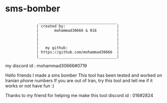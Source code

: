 # sms-bomber


                   ___________________________________ 
                  | created by:                       |
                  |       mohammad30666 & 016         |
                  |                                   |
                  |                                   |
                  |                                   |
                  |   my github:                      |
                  | https://github.com/mohammad30666  |
                  |___________________________________|
my discord id : mohammad30666#0719

Hello friends I made a sms bomber This tool has been tested and worked on Iranian phone numbers If you are out of Iran, try this tool and tell me if it works or not have fun :)

Thanks to my friend for helping me make this tool discord id : 016#2824
